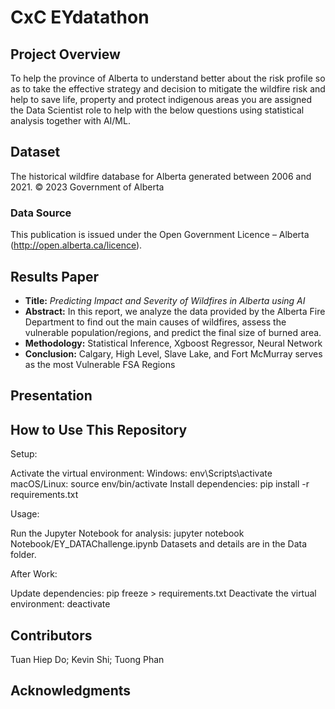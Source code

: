# CxC EYdatathon

## Project Overview
To help the province of Alberta to understand better about the risk profile so as to take the effective strategy and decision to mitigate the wildfire risk and help to save life, property and protect indigenous areas you are assigned the Data Scientist role to help with the below questions using statistical analysis together with AI/ML.

## Dataset
The historical wildfire database for Alberta generated between 2006 and 2021. © 2023 Government of Alberta

### Data Source
This publication is issued under the Open Government Licence – Alberta (http://open.alberta.ca/licence).

## Results Paper

- **Title:** _Predicting Impact and Severity of Wildfires in Alberta using AI_
- **Abstract:** In this report, we analyze the data provided by the Alberta Fire Department to find out the main causes of
wildfires, assess the vulnerable population/regions, and predict the final size of burned area.
- **Methodology:** Statistical Inference, Xgboost Regressor, Neural Network
- **Conclusion:** Calgary, High Level, Slave Lake, and Fort McMurray serves as  the most Vulnerable FSA Regions


## Presentation


## How to Use This Repository

Setup:

Activate the virtual environment:
Windows: env\Scripts\activate
macOS/Linux: source env/bin/activate
Install dependencies: pip install -r requirements.txt

Usage:

Run the Jupyter Notebook for analysis: jupyter notebook Notebook/EY_DATAChallenge.ipynb
Datasets and details are in the Data folder.

After Work:

Update dependencies: pip freeze > requirements.txt
Deactivate the virtual environment: deactivate


## Contributors
Tuan Hiep Do;
Kevin Shi;
Tuong Phan

## Acknowledgments




